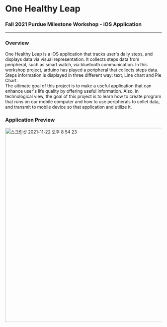 # One Healthy Leap
### Fall 2021 Purdue Milestone Workshop - iOS Application

-----
### Overview
One Healthy Leap is a iOS application that tracks user's daily steps, and displays data via visual representation. It collects steps data from peripheral, such as smart watch, via bluetooth communication. In this workshop project, arduino has played a peripheral that collects steps data. Steps information is displayed in three different way: text, Line chart and Pie Chart.  
The altimate goal of this project is to make a useful application that can enhance user's life quality by offering useful information. Also, in technological view, the goal of this project is to learn how to create program that runs on our mobile computer and how to use peripherals to collet data, and transmit to mobile device so that application and utilize it.

### Application Preview

<img width="623" alt="스크린샷 2021-11-22 오후 8 54 23" src="https://user-images.githubusercontent.com/61890844/142960637-26b676c6-2245-47c7-9342-3e7b71dae99c.png">
